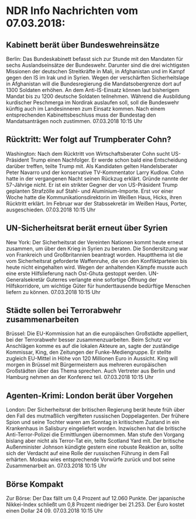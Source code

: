 # NDR Info Nachrichten vom 07.03.2018:


## Kabinett berät über Bundeswehreinsätze
Berlin: Das Bundeskabinett befasst sich zur Stunde mit den Mandaten für sechs Auslandseinsätze der Bundeswehr. Darunter sind die drei wichtigsten Missionen der deutschen Streitkräfte in Mali, in Afghanistan und im Kampf gegen den IS im Irak und in Syrien. Wegen der verschärften Sicherheitslage in Afghanistan will die Bundesregierung die Mandatsobergrenze dort auf 1300 Soldaten erhöhen. An dem Anti-IS-Einsatz können laut bisherigem Mandat bis zu 1200 deutsche Soldaten teilnehmen. Während die Ausbildung kurdischer Peschmerga im Nordirak auslaufen soll, soll die Bundeswehr künftig auch im Landesinneren zum Einsatz kommen. Nach einem entsprechenden Kabinettsbeschluss muss der Bundestag den Mandatsanträgen noch zustimmen. 07.03.2018 10:15 Uhr 

## Rücktritt: Wer folgt auf Trumpberater Cohn?
Washington: Nach dem Rücktritt von Wirtschaftsberater Cohn sucht US-Präsident Trump einen Nachfolger. Er werde schon bald eine Entscheidung darüber treffen, teilte Trump mit. Als Kandidaten gelten Handelsberater Peter Navarro und der konservative TV-Kommentator Larry Kudlow. Cohn hatte in der vergangenen Nacht seinen Rückzug erklärt. Gründe nannte der 57-Jährige nicht. Er ist ein strikter Gegner der von US-Präsident Trump geplanten Strafzölle auf Stahl- und Aluminium-Importe. Erst vor einer Woche hatte die Kommunikationsdirektorin im Weißen Haus, Hicks, ihren Rücktritt erklärt. Im Februar war der Stabssekretär im Weißen Haus, Porter, ausgeschieden. 07.03.2018 10:15 Uhr 

## UN-Sicherheitsrat berät erneut über Syrien
New York: Der Sicherheitsrat der Vereinten Nationen kommt heute erneut zusammen, um über den Krieg in Syrien zu beraten. Die Sondersitzung war von Frankreich und Großbritannien beantragt worden. Hauptthema ist die vom Sicherheitsrat geforderte Waffenruhe, die von den Konfliktparteien bis heute nicht eingehalten wird. Wegen der anhaltenden Kämpfe musste auch eine erste Hilfslieferung nach Ost-Ghuta gestoppt werden. UN-Generalsekretär Guterres verlangte eine sofortige Öffnung der Hilfskorridore, um wichtige Güter für hunderttausende bedürftige Menschen liefern zu können. 07.03.2018 10:15 Uhr 

## Städte sollen bei Terrorabwehr zusammenarbeiten
Brüssel: Die EU-Kommission hat an die europäischen Großstädte appelliert, bei der Terrorabwehr besser zusammenzuarbeiten. Beim Schutz vor Anschlägen komme es auf die lokalen Akteure an, sagte der zuständige Kommissar, King, den Zeitungen der Funke-Mediengruppe. Er stellte zugleich EU-Mittel in Höhe von 120 Millionen Euro in Aussicht. King will morgen in Brüssel mit Bürgermeistern aus mehreren europäischen Großstädten über das Thema sprechen. Auch Vertreter aus Berlin und Hamburg nehmen an der Konferenz teil. 07.03.2018 10:15 Uhr 

## Agenten-Krimi: London berät über Vorgehen
London: Der Sicherheitsrat der britischen Regierung berät heute früh über den Fall des mutmaßlich vergifteten russischen Doppelagenten. Der frühere Spion und seine Tochter waren am Sonntag in kritischem Zustand in ein Krankenhaus in Salisbury eingeliefert worden. Inzwischen hat die britische Anti-Terror-Polizei die Ermittlungen übernommen. Man stufe den Vorgang bislang aber nicht als Terror-Tat ein, teilte Scotland Yard mit. Der britische Außenminister Johnson kündigte gestern eine robuste Reaktion an, sollte sich der Verdacht auf eine Rolle der russischen Führung in dem Fall erhärten. Moskau wies entsprechende Vorwürfe zurück und bot seine Zusammenarbeit an. 07.03.2018 10:15 Uhr 

## Börse Kompakt
Zur Börse: Der Dax fällt um 0,4 Prozent auf 12.060 Punkte. Der japanische Nikkei-Index schließt um 0,8 Prozent niedriger bei 21.253. Der Euro kostet einen Dollar 24 09. 07.03.2018 10:15 Uhr 
